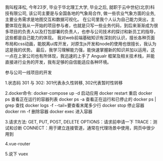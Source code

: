 我叫程泽松, 今年23岁, 毕业于华北理工大学, 毕业之后, 就职于云中世纪(北京)科技有限公司, 该公司主要是与全国各地的气象局合作, 做一些农业气象方面的业务, 主要业务需求是地图交互和数据可视化。
在公司里我个人认为自己能力突出，主要体现在我从一开始的项目参与者，也就是只写一些业务代码，到后来渐渐成为很多项目的负责人以及打包部署的负责人，也参与公司技术的探讨和新员工的指导，这些都是自己能力的体现。
我对web前端基础知识有深刻的认识，擅长各种页面布局和css动画，能脱离ui库开发，对原生js开发和node的使用也很擅长，我认为这是我的优势。
最后，我学习理解能力强，能快速掌握新的知识并加以运用，这一点在上家公司也有所体现，我迅速的上手了 Angualr 框架及相关技术栈，并能直接进行业务的开发，我有足够的自信能适应各种环境。

参与公司一线项目的开发

1.状态码 301 与 302: 301代表永久性转移, 302代表暂时性转移

2.docker命令: 
    docker-compose up -d 启动应用
    docker restart 重启
    docker ps 查看正在运行的容器列表
    docker ps -a 查看正在运行和已停止的
    docker ps | grep 查找
    docker logs -f --tail=要查看末尾多少行
    docker stop 停止容器
    docker rm -f 删除容器
    docker exec 进入容器

3.请求方法: 
	GET, PUT, POST, DELETE
	OPTIONS：请求前申请一下
	TRACE：测试和诊断
	CONNECT：用于建立连接管道，通常在代理场景中使用，网页中很少用到

4.vue-router

5.说下 vuex
